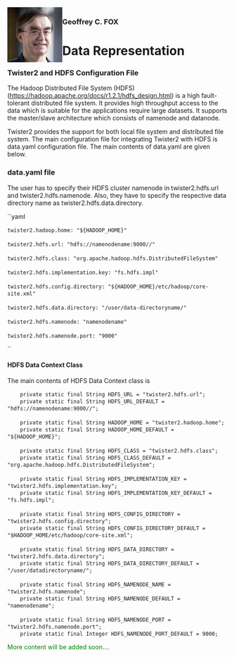 <img align="left" width="125" height="125" src="fox.png">

### Geoffrey C. FOX

# Data Representation

### Twister2 and HDFS Configuration File

The Hadoop Distributed File System (HDFS) (https://hadoop.apache.org/docs/r1.2.1/hdfs_design.html) is a high fault-tolerant distributed file system.
It provides high throughput access to the data which is suitable for the applications require large datasets. It supports the master/slave architecture
which consists of namenode and datanode.

Twister2 provides the support for both local file system and distributed file system. The main configuration file for integrating Twister2 with HDFS
is data.yaml configuration file. The main contents of data.yaml are given below.

### data.yaml file

The user has to specify their HDFS cluster namenode in twister2.hdfs.url and twister2.hdfs.namenode. Also, they have to
specify the respective data directory name as twister2.hdfs.data.directory.

\`\`yaml

```text
twister2.hadoop.home: "${HADOOP_HOME}"

twister2.hdfs.url: "hdfs://namenodename:9000//"

twister2.hdfs.class: "org.apache.hadoop.hdfs.DistributedFileSystem"

twister2.hdfs.implementation.key: "fs.hdfs.impl"

twister2.hdfs.config.directory: "${HADOOP_HOME}/etc/hadoop/core-site.xml"

twister2.hdfs.data.directory: "/user/data-directoryname/"

twister2.hdfs.namenode: "namenodename"

twister2.hdfs.namenode.port: "9000"
```

\`\`

#### HDFS Data Context Class

The main contents of HDFS Data Context class is

```text
    private static final String HDFS_URL = "twister2.hdfs.url";
    private static final String HDFS_URL_DEFAULT = "hdfs://namenodename:9000//";

    private static final String HADOOP_HOME = "twister2.hadoop.home";
    private static final String HADOOP_HOME_DEFAULT = "${HADOOP_HOME}";

    private static final String HDFS_CLASS = "twister2.hdfs.class";
    private static final String HDFS_CLASS_DEFAULT = "org.apache.hadoop.hdfs.DistributedFileSystem";

    private static final String HDFS_IMPLEMENTATION_KEY = "twister2.hdfs.implementation.key";
    private static final String HDFS_IMPLEMENTATION_KEY_DEFAULT = "fs.hdfs.impl";

    private static final String HDFS_CONFIG_DIRECTORY = "twister2.hdfs.config.directory";
    private static final String HDFS_CONFIG_DIRECTORY_DEFAULT = "$HADOOP_HOME/etc/hadoop/core-site.xml";

    private static final String HDFS_DATA_DIRECTORY = "twister2.hdfs.data.directory";
    private static final String HDFS_DATA_DIRECTORY_DEFAULT = "/user/datadirectoryname/";

    private static final String HDFS_NAMENODE_NAME = "twister2.hdfs.namenode";
    private static final String HDFS_NAMENODE_DEFAULT = "namenodename";

    private static final String HDFS_NAMENODE_PORT = "twister2.hdfs.namenode.port";
    private static final Integer HDFS_NAMENODE_PORT_DEFAULT = 9000;
```



<span style="color: green"> More content will be added soon.... </span>

